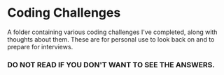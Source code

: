 # Coding Challenges 
A folder containing various coding challenges I've completed, along with thoughts about them. These are for personal
use to look back on and to prepare for interviews.

### DO NOT READ IF YOU DON'T WANT TO SEE THE ANSWERS. 

